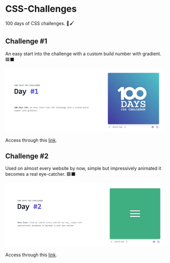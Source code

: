# CSS-Challenges
<p>100 days of CSS challenges. 🎨🖌</p>

<h2>Challenge #1</h2>
<p>An easy start into the challenge with a custom build number with gradient. 🟦⬛</p>

<img src="challenge-1/assets/imgs/challenge-one-img.jpg">
<p>Access through this <a href="https://valvrauu.github.io/CSS-Challenges/challenge-1/index.html" target="_blank">link</a>.</p>

<h2>Challenge #2</h2>
<p>Used on almost every website by now, simple but impressively animated it becomes a real eye-catcher. 🟩⬛</p>

<img src="challenge-2/assets/imgs/challenge-two-img.jpg">
<p>Access through this <a href="https://valvrauu.github.io/CSS-Challenges/challenge-2/index.html" target="_blank">link</a>.</p>